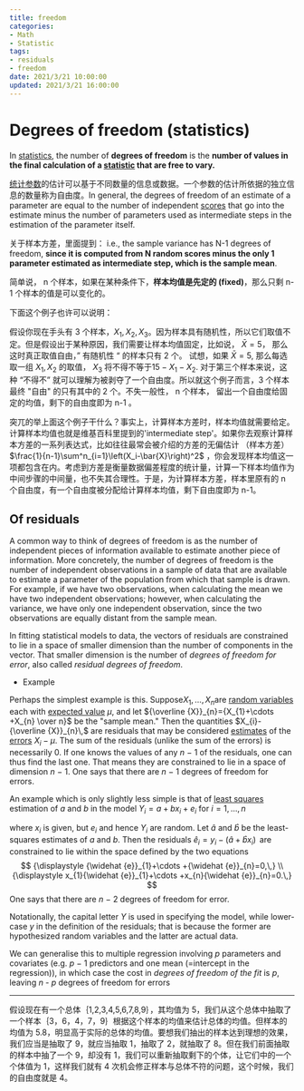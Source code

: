 ```yaml
---
title: freedom
categories:
- Math
- Statistic
tags:
- residuals
- freedom
date: 2021/3/21 10:00:00
updated: 2021/3/21 16:00:00
---
```


# Degrees of freedom (statistics)

In [statistics](http://en.wikipedia.org/wiki/Statistics), the number of **degrees of freedom** is the **number of values in the final calculation of a [statistic](http://en.wikipedia.org/wiki/Statistic) that are free to vary.**

[统计参数](https://en.wikipedia.org/wiki/Statistical_parameter)的估计可以基于不同数量的信息或数据。一个参数的估计所依据的独立信息的数量称为自由度。In general, the degrees of freedom of an estimate of a parameter are equal to the number of independent [scores](https://en.wikipedia.org/wiki/Realization_(probability)) that go into the estimate minus the number of parameters used as intermediate steps in the estimation of the parameter itself.

关于样本方差，里面提到：
i.e., the sample variance has N-1 degrees of freedom, **since it is computed from N random scores minus the only 1 parameter estimated as intermediate step, which is the sample mean**.

简单说， n 个样本，如果在某种条件下，**样本均值是先定的 (fixed)**，那么只剩 n-1 个样本的值是可以变化的。

下面这个例子也许可以说明：

假设你现在手头有 3 个样本，$X_1,X_2,X_3$。因为样本具有随机性，所以它们取值不定。但是假设出于某种原因，我们需要让样本均值固定，比如说，  $\bar{X}=5$， 那么这时真正取值自由，” 有随机性 “ 的样本只有 2 个。 试想，如果 $\bar{X}=5$, 那么每选取一组 $X_1,X_2$ 的取值， $X_3$ 将不得不等于$15-X_1-X_2.$ 对于第三个样本来说，这种 “不得不” 就可以理解为被剥夺了一个自由度。所以就这个例子而言，3 个样本最终 "自由" 的只有其中的 2 个。不失一般性， n 个样本， 留出一个自由度给固定的均值，剩下的自由度即为 n-1 。

突兀的举上面这个例子干什么？事实上，计算样本方差时，样本均值就需要给定。计算样本均值也就是维基百科里提到的'intermediate step'。如果你去观察计算样本方差的一系列表达式，比如往往最常会被介绍的方差的无偏估计 （样本方差） $\frac{1}{n-1}\sum^n_{i=1}\left(X_i-\bar{X}\right)^2$ ，你会发现样本均值这一项都包含在内。考虑到方差是衡量数据偏差程度的统计量，计算一下样本均值作为中间步骤的中间量，也不失其合理性。于是，为计算样本方差，样本里原有的 n 个自由度，有一个自由度被分配给计算样本均值，剩下自由度即为 n-1。

## Of residuals

A common way to think of degrees of freedom is as the number of independent pieces of information available to estimate another piece of information. More concretely, the number of degrees of freedom is the number of independent observations in a sample of data that are available to estimate a parameter of the population from which that sample is drawn. For example, if we have two observations, when calculating the mean we have two independent observations; however, when calculating the variance, we have only one independent observation, since the two observations are equally distant from the sample mean.

In fitting statistical models to data, the vectors of residuals are constrained to lie in a space of smaller dimension than the number of components in the vector. That smaller dimension is the number of *degrees of freedom for error*, also called *residual degrees of freedom*.

- Example

Perhaps the simplest example is this. Suppose$X_{1},\dots ,X_{n}$are [random variables](https://en.wikipedia.org/wiki/Random_variable) each with [expected value](https://en.wikipedia.org/wiki/Expected_value) *μ*, and let ${\overline {X}}_{n}={X_{1}+\cdots +X_{n} \over n}$ be the "sample mean." Then the quantities $X_{i}-{\overline {X}}_{n}\,$ are residuals that may be considered [estimates](https://en.wikipedia.org/wiki/Estimation_theory) of the [errors](https://en.wikipedia.org/wiki/Errors_and_residuals_in_statistics) $X_i − μ$. The sum of the residuals (unlike the sum of the errors) is necessarily 0. If one knows the values of any *n* − 1 of the residuals, one can thus find the last one. That means they are constrained to lie in a space of dimension *n* − 1. One says that there are *n* − 1 degrees of freedom for errors.

An example which is only slightly less simple is that of [least squares](https://en.wikipedia.org/wiki/Least_squares) estimation of *a* and *b* in the model $Y_{i}=a+bx_{i}+e_{i}{\text{ for }}i=1,\dots ,n$ 

where $x_i$ is given, but $e_i$ and hence $Y_i$ are random. Let $\widehat {a}$ and $\widehat {b}$ be the least-squares estimates of *a* and *b*. Then the residuals ${\displaystyle {\widehat {e}}_{i}=y_{i}-({\widehat {a}}+{\widehat {b}}x_{i})\,}$ are constrained to lie within the space defined by the two equations
$$
{\displaystyle {\widehat {e}}_{1}+\cdots +{\widehat {e}}_{n}=0,\,} \\
{\displaystyle x_{1}{\widehat {e}}_{1}+\cdots +x_{n}{\widehat {e}}_{n}=0.\,}
$$
One says that there are *n* − 2 degrees of freedom for error.

Notationally, the capital letter *Y* is used in specifying the model, while lower-case *y* in the definition of the residuals; that is because the former are hypothesized random variables and the latter are actual data.

We can generalise this to multiple regression involving *p* parameters and covariates (e.g. *p* − 1 predictors and one mean (=intercept in the regression)), in which case the cost in *degrees of freedom of the fit* is *p*, leaving *n - p* degrees of freedom for errors

---

假设现在有一个总体｛1,2,3,4,5,6,7,8,9｝，其均值为 5，我们从这个总体中抽取了一个样本｛3，6，4，7，9｝根据这个样本的均值来估计总体的均值。但样本的均值为 5.8，明显高于实际的总体的均值。要想我们抽出的样本达到理想的效果，我们应当是抽取了 9，就应当抽取 1，抽取了 2，就抽取了 8。但在我们前面抽取的样本中抽了一个 9，却没有 1，我们可以重新抽取剩下的个体，让它们中的一个个体值为 1，这样我们就有 4 次机会修正样本与总体不符的问题，这个时候，我们的自由度就是 4。